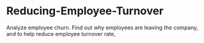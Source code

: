 # Reducing-Employee-Turnover
Analyze employee churn. Find out why employees are leaving the company, and to help reduce employee turnover rate,
